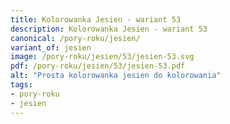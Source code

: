 ```yaml
---
title: Kolorowanka Jesien - wariant 53
description: Kolorowanka Jesien - wariant 53
canonical: /pory-roku/jesien/
variant_of: jesien
image: /pory-roku/jesien/53/jesien-53.svg
pdf: /pory-roku/jesien/53/jesien-53.pdf
alt: "Prosta kolorowanka jesien do kolorowania"
tags:
- pory-roku
- jesien
---
```

